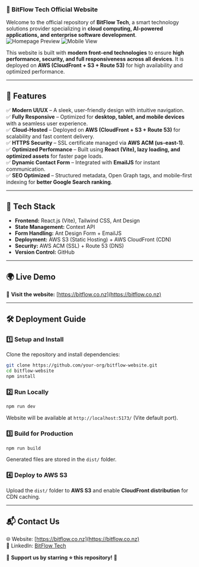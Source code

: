 ### **🚀 BitFlow Tech Official Website**  

Welcome to the official repository of **BitFlow Tech**, a smart technology solutions provider specializing in **cloud computing, AI-powered applications, and enterprise software development**.  
![Homepage Preview](assets/homepage.png)
![Mobile View](assets/responsive.png)

This website is built with **modern front-end technologies** to ensure **high performance, security, and full responsiveness across all devices**. It is deployed on **AWS (CloudFront + S3 + Route 53)** for high availability and optimized performance.  

---

## **🌟 Features**  

✅ **Modern UI/UX** – A sleek, user-friendly design with intuitive navigation.  
✅ **Fully Responsive** – Optimized for **desktop, tablet, and mobile devices** with a seamless user experience.  
✅ **Cloud-Hosted** – Deployed on **AWS (CloudFront + S3 + Route 53)** for scalability and fast content delivery.  
✅ **HTTPS Security** – SSL certificate managed via **AWS ACM (us-east-1)**.  
✅ **Optimized Performance** – Built using **React (Vite), lazy loading, and optimized assets** for faster page loads.  
✅ **Dynamic Contact Form** – Integrated with **EmailJS** for instant communication.  
✅ **SEO Optimized** – Structured metadata, Open Graph tags, and mobile-first indexing for **better Google Search ranking**.  

---

## **📌 Tech Stack**  

- **Frontend:** React.js (Vite), Tailwind CSS, Ant Design  
- **State Management:** Context API  
- **Form Handling:** Ant Design Form + EmailJS  
- **Deployment:** AWS S3 (Static Hosting) + AWS CloudFront (CDN)  
- **Security:** AWS ACM (SSL) + Route 53 (DNS)  
- **Version Control:** GitHub  

---

## **🌍 Live Demo**  
🔗 **Visit the website:** [https://bitflow.co.nz](https://bitflow.co.nz)  

---

## **🛠️ Deployment Guide**  
### **1️⃣ Setup and Install**  
Clone the repository and install dependencies:  
```sh
git clone https://github.com/your-org/bitflow-website.git  
cd bitflow-website  
npm install  
```

### **2️⃣ Run Locally**  
```sh
npm run dev  
```
Website will be available at `http://localhost:5173/` (Vite default port).  

### **3️⃣ Build for Production**  
```sh
npm run build  
```
Generated files are stored in the `dist/` folder.  

### **4️⃣ Deploy to AWS S3**  
Upload the `dist/` folder to **AWS S3** and enable **CloudFront distribution** for CDN caching.  

---

## **📬 Contact Us**  

🌐 Website: [https://bitflow.co.nz](https://bitflow.co.nz)  
🔗 LinkedIn: [BitFlow Tech](#)  

📌 **Support us by starring ⭐ this repository!** 🎉

